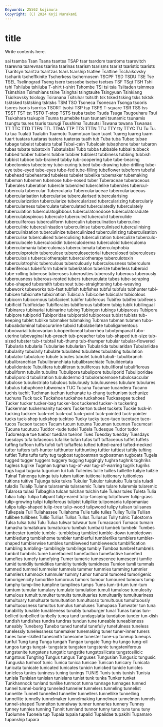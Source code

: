 ```yaml
---
Keywords: 25562 kojimura
Copyright: (C) 2024 Koji Murakami
---
```


# title

Write contents here.



sai tsamba Tsan Tsana tsantsa TSAP
tsar tsardom tsardoms tsarevitch tsarevna tsarevnas tsarina tsarinas tsarism tsarisms
tsarist tsaristic tsarists Tsaritsyn tsaritza tsaritzas tsars tsarship tsatlee Tsattine
Tschaikovsky tscharik tscheffkinite Tscherkess tschernosem TSCPF TSD TSDU TSE Tse
TSEL Tselinograd Tseng tsere tsessebe tsetse tsetses TSF TSgt TSH
Tshi tshi Tshiluba tshiluba T-shirt t-shirt Tshombe TSI tsi tsia
Tsiltaden tsimmes Tsimshian Tsimshians tsine Tsinghai tsingtauite Tsingyuan Tsinkiang Tsiolkovsky
tsiology Tsiranana Tsitsihar tsitsith tsk tsked tsking tsks tsktsk tsktsked
tsktsking tsktsks TSM TSO Tsoneca Tsonecan Tsonga tsooris tsores tsoris
tsorriss TSORT tsotsi TSP tsp TSPS T-square TSR TSS tss
TSST TST tst TSTO T-stop TSTS tsuba tsubo Tsuda Tsuga
Tsugouharu Tsui Tsukahara tsukupin Tsuma tsumebite tsun tsunami tsunamic tsunamis
tsungtu tsures tsuris tsurugi Tsushima Tsutsutsi Tswana tswana Tswanas TT
TTC TTD TTFN TTL TTMA TTP TTS TTTN TTU TTY
tty TTYC TU Tu Tu. tu tua Tualati Tualatin Tuamotu
Tuamotuan tuan tuant Tuareg tuareg tuarn tuart tuatara tuataras tuatera
tuateras tuath tub Tuba tuba Tubac tubae tubage tubaist tubaists
tubal Tubal-cain Tubalcain tubaphone tubar tubaron tubas tubate tubatoxin Tubatulabal
Tubb tubba tubbable tubbal tubbeck tubbed tubber tubbers tubbie tubbier
tubbiest tubbiness tubbing tubbish tubbist tubboe tub-brained tubby tub-coopering tube
tube-bearing tubectomies tubectomy tube-curing tubed tube-drawing tube-drilling tube-eye tube-eyed tube-eyes
tube-fed tube-filling tubeflower tubeform tubeful tubehead tubehearted tubeless tubelet tubelike
tubemaker tubemaking tubeman tubemen tubenose tube-nosed tuber Tuberaceae tuberaceous Tuberales
tuberation tubercle tubercled tuberclelike tubercles tubercul- tubercula tubercular Tubercularia Tuberculariaceae
tuberculariaceous tubercularisation tubercularise tubercularised tubercularising tubercularization tubercularize tubercularized tubercularizing tubercularly
tubercularness tuberculate tuberculated tuberculatedly tuberculately tuberculation tuberculatogibbous tuberculatonodose tuberculatoradiate tuberculatospinous
tubercule tuberculed tuberculid tuberculide tuberculiferous tuberculiform tuberculin tuberculination tuberculine tuberculinic
tuberculinisation tuberculinise tuberculinised tuberculinising tuberculinization tuberculinize tuberculinized tuberculinizing tuberculisation tuberculise
tuberculised tuberculising tuberculization tuberculize tuberculo- tuberculocele tuberculocidin tuberculoderma tuberculoid tuberculoma
tuberculomania tuberculomas tuberculomata tuberculophobia tuberculoprotein tuberculose tuberculosectorial tuberculosed tuberculoses tuberculosis
tuberculotherapist tuberculotherapy tuberculotoxin tuberculotrophic tuberculous tuberculously tuberculousness tuberculum tuberiferous tuberiform
tuberin tuberization tuberize tuberless tuberoid tube-rolling tuberose tuberoses tuberosities tuberosity
tuberous tuberously tuberousness tuberous-rooted tubers tuberuculate tubes tube-scraping tube-shaped tubesmith
tubesnout tube-straightening tube-weaving tubework tubeworks tub-fast tubfish tubfishes tubful tubfuls
tubhunter tubi- tubicen tubicinate tubicination Tubicola Tubicolae tubicolar tubicolous tubicorn
tubicornous tubifacient tubifer tubiferous Tubifex tubifex tubifexes tubificid Tubificidae Tubiflorales
tubiflorous tubiform tubig tubik tubilingual Tubinares tubinarial tubinarine tubing Tubingen
tubings tubiparous Tubipora tubipore tubiporid Tubiporidae tubiporoid tubiporous tubist tubists
tub-keeping tublet tublike tubmaker tubmaking Tubman tubman tubmen tubo- tuboabdominal
tubocurarine tuboid tubolabellate tuboligamentous tuboovarial tuboovarian tuboperitoneal tuborrhea tubotympanal tubo-uterine
tubovaginal tub-preach tub-preacher tubs tub-shaped tub-size tub-sized tubster tub-t tubtail
tub-thump tub-thumper tubular tubular-flowered Tubularia tubularia Tubulariae tubularian Tubularida tubularidan
Tubulariidae tubularity tubularly tubulate tubulated tubulates tubulating tubulation tubulator tubulature
tubule tubules tubulet tubuli tubuli- tubulibranch tubulibranchian Tubulibranchiata tubulibranchiate Tubulidentata
tubulidentate Tubulifera tubuliferan tubuliferous tubulifloral tubuliflorous tubuliform tubulin tubulins Tubulipora
tubulipore tubuliporid Tubuliporidae tubuliporoid tubulization tubulodermoid tubuloracemose tubulosaccular tubulose tubulostriato
tubulous tubulously tubulousness tubulure tubulures tubulus tubuphone tubwoman TUC Tucana
Tucanae tucandera Tucano tuchis tuchit Tuchman tuchun tuchunate tu-chung tuchunism
tuchunize tuchuns Tuck tuck Tuckahoe tuckahoe tuckahoes Tuckasegee tucked Tucker
tucker tucker-bag tucker-box tuckered tucker-in tuckering Tuckerman tuckermanity tuckers Tuckerton
tucket tuckets Tuckie tuck-in tucking tuckner tuck-net tuck-out tuck-point tuck-pointed
tuck-pointer tucks tuck-shop tuckshop tucktoo Tucky tucky tuco-tuco tucotuco tuco-tucos
Tucson tucson Tucum tucum tucuma Tucuman tucuman Tucumcari Tucuna tucutucu
Tuddor -tude tudel Tudela Tudesque Tudor tudor Tudoresque tue tuebor
tuedian tueiron Tues Tuesday tuesday Tuesdays tuesdays tufa tufaceous tufalike
tufan tufas tuff tuffaceous tuffet tuffets tuffing tuffoon tuffs tufoli
tuft tuftaffeta tufted tufted-eared tufted-necked tufter tufters tuft-hunter tufthunter tufthunting
tuftier tuftiest tuftily tufting tuftlet Tufts tufts tufty tug tugboat
tugboatman tugboatmen tugboats Tugela tugged tugger tuggers tuggery tugging tuggingly
tughra tughrik tughriks tugless tuglike Tugman tugman tug-of-war tug-of-warring tugrik
tugriks tugs tugui tuguria tugurium tui tuik Tuileries tuille tuilles
tuillette tuilyie tuilzie Tuinal Tuinenga tuinga tuis tuism tuition tuitional
tuitionary tuitionless tuitions tuitive Tujunga tuke tukra Tukuler Tukulor tukutuku
Tula tula tuladi tuladis Tulalip Tulane tularaemia tularaemic Tulare tulare
tularemia tularemic Tularosa tulasi Tulbaghia tulcan tulchan tulchin tule Tulear
tules Tuleta Tulia tuliac tulip Tulipa tulipant tulip-eared tulip-fancying tulipflower
tulip-grass tulip-growing tulipi tulipiferous tulipist tuliplike tulipomania tulipomaniac tulips tulip-shaped
tulip-tree tulip-wood tulipwood tulipy tulisan tulisanes Tulkepaia Tull Tullahassee Tullahoma
Tulle tulle tulles Tulley Tullia Tullian tullibee tullibees Tullio Tullius
Tullos Tullus Tullusus Tully tulnic Tulostoma Tulsa tulsa tulsi Tulu
Tulua tulwar tulwaur tum Tumacacori Tumaco tumain tumasha tumatakuru tumatukuru
tumbak tumbaki tumbek tumbeki Tumbes tumbester tumble tumble- tumblebug tumbled
tumble-down tumbledown tumbledung tumblehome tumbler tumblerful tumblerlike tumblers tumbler-shaped tumblerwise
tumbles tumbleweed tumbleweeds tumblification tumbling tumbling- tumblingly tumblings tumbly Tumboa
tumbrel tumbrels tumbril tumbrils tume tumefacient tumefaction tumefactive tumefied tumefies
tumefy tumefying Tumer tumeric tumescence tumescent tumfie tumid tumidily tumidities
tumidity tumidly tumidness Tumion tumli tummals tummed tummel tummeler tummels
tummer tummies tumming tummler tummlers tummock tummuler tummy tumor tumoral
tumored tumorigenic tumorigenicity tumorlike tumorous tumors tumour tumoured tumours tump
tumphy tump-line tumpline tumplines tumps Tums tum-ti-tum tum-tum tumtum tumular
tumulary tumulate tumulation tumuli tumulose tumulosity tumulous tumult tumulter tumults
tumultuaries tumultuarily tumultuariness tumultuary tumultuate tumultuation tumultuoso tumultuous tumultuously tumultuousness
tumultus tumulus tumuluses Tumupasa Tumwater tun tuna tunability tunable tunableness
tunably tunaburger tunal Tunas tunas tun-bellied tunbellied tunbelly tunca tund
tundagslatta tundation tunder tun-dish tundish tundishes tundra tundras tundun tune
tuneable tuneableness tuneably Tuneberg Tunebo tuned tuneful tunefully tunefulness tuneless
tunelessly tunelessness tunemaker tunemaking tuner tuner-inner tuners tunes tune-skilled tunesmith
tunesome tunester tune-up tuneup tuneups tunful Tung tung Tunga tungah
Tungan tungate Tung-hu tungo tung-oil tungos tungs tungst- tungstate tungsten
tungstenic tungsteniferous tungstenite tungstens tungstic tungstite tungstosilicate tungstosilicic tungstous Tungting
Tungus tungus Tunguses Tungusian Tungusic tungusic Tunguska tunhoof tunic Tunica
tunica tunicae Tunican tunicary Tunicata tunicata tunicate tunicated tunicates tunicin
tunicked tunicle tunicles tunicless tunics tuniness tuning tunings TUNIS Tunis
tunis tunish Tunisia tunisia Tunisian tunisian tunisians tunist tunk tunka
Tunker tunket Tunkhannock tunland tunlike tunmoot tunna tunnage tunnages tunned
tunnel tunnel-boring tunneled tunneler tunnelers tunneling tunnelist tunnelite Tunnell tunnelled
tunneller tunnellers tunnellike tunnelling tunnellite tunnelly tunnelmaker tunnelmaking tunnelman tunnelmen
tunnels tunnel-shaped Tunnelton tunnelway tunner tunneries tunnery Tunney tunney tunnies
tunning Tunnit tunnland tunnor tunny tuno tuns tunu tuny Tuolumne
Tuonela tup Tupaia tupaia tupaiid Tupaiidae tupakihi Tupamaro tupanship tupara
